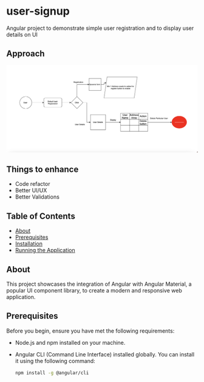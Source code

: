 # user-signup
Angular project to demonstrate simple user registration and to display user details on UI

## Approach

![User Flow](app/assets/user-flow.png)

## Things to enhance

- Code refactor
- Better UI/UX
- Better Validations

## Table of Contents

- [About](#about)
- [Prerequisites](#prerequisites)
- [Installation](#installation)
- [Running the Application](#running-the-application)

## About

This project showcases the integration of Angular with Angular Material, a popular UI component library, to create a modern and responsive web application.

## Prerequisites

Before you begin, ensure you have met the following requirements:

- Node.js and npm installed on your machine.
- Angular CLI (Command Line Interface) installed globally. You can install it using the following command:

   ```bash
   npm install -g @angular/cli
